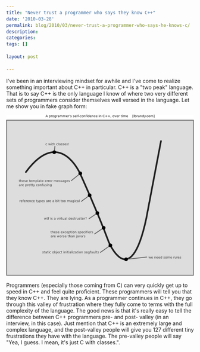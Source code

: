 ```yaml
---
title: "Never trust a programmer who says they know C++"
date: '2010-03-28'
permalink: blog/2010/03/never-trust-a-programmer-who-says-he-knows-c/
description:
categories:
tags: []

layout: post

---
```

I've been in an interviewing mindset for awhile and I've come to realize something important about C++ in particular. C++ is a "two peak" language. That is to say C++ is the only language I know of where two very different sets of programmers consider themselves well versed in the language. Let me show you in fake graph form:

![c++](/assets/c++.png)

Programmers (especially those coming from C) can very quickly get up to speed in C++ and feel quite proficient. These programmers will tell you that they know C++. They are lying. As a programmer continues in C++, they go through this valley of frustration where they fully come to terms with the full complexity of the language. The good news is that it's really easy to tell the difference between C++ programmers pre- and post- valley (in an interview, in this case). Just mention that C++ is an extremely large and complex language, and the post-valley people will give you 127 different tiny frustrations they have with the language. The pre-valley people will say "Yea, I guess. I mean, it's just C with classes.". 
